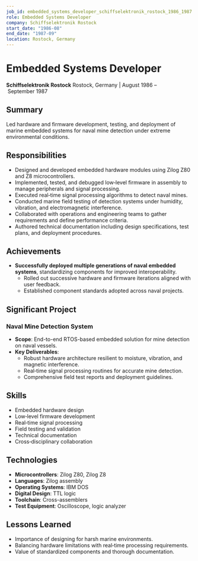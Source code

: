 ```yaml
---
job_id: embedded_systems_developer_schiffselektronik_rostock_1986_1987
role: Embedded Systems Developer
company: Schiffselektronik Rostock
start_date: "1986-08"
end_date: "1987-09"
location: Rostock, Germany
---
```

# Embedded Systems Developer
**Schiffselektronik Rostock**
Rostock, Germany | August 1986 – September 1987

## Summary
Led hardware and firmware development, testing, and deployment of marine embedded systems for naval mine detection under extreme environmental conditions.

## Responsibilities
- Designed and developed embedded hardware modules using Zilog Z80 and Z8 microcontrollers.
- Implemented, tested, and debugged low‑level firmware in assembly to manage peripherals and signal processing.
- Executed real‑time signal processing algorithms to detect naval mines.
- Conducted marine field testing of detection systems under humidity, vibration, and electromagnetic interference.
- Collaborated with operations and engineering teams to gather requirements and define performance criteria.
- Authored technical documentation including design specifications, test plans, and deployment procedures.

## Achievements
- **Successfully deployed multiple generations of naval embedded systems**, standardizing components for improved interoperability.
  - Rolled out successive hardware and firmware iterations aligned with user feedback.
  - Established component standards adopted across naval projects.

## Significant Project
### Naval Mine Detection System
- **Scope**: End-to-end RTOS-based embedded solution for mine detection on naval vessels.
- **Key Deliverables**:
  - Robust hardware architecture resilient to moisture, vibration, and magnetic interference.
  - Real‑time signal processing routines for accurate mine detection.
  - Comprehensive field test reports and deployment guidelines.

## Skills
- Embedded hardware design
- Low‑level firmware development
- Real‑time signal processing
- Field testing and validation
- Technical documentation
- Cross‑disciplinary collaboration

## Technologies
- **Microcontrollers**: Zilog Z80, Zilog Z8
- **Languages**: Zilog assembly
- **Operating Systems**: IBM DOS
- **Digital Design**: TTL logic
- **Toolchain**: Cross-assemblers
- **Test Equipment**: Oscilloscope, logic analyzer

## Lessons Learned
- Importance of designing for harsh marine environments.
- Balancing hardware limitations with real‑time processing requirements.
- Value of standardized components and thorough documentation.
